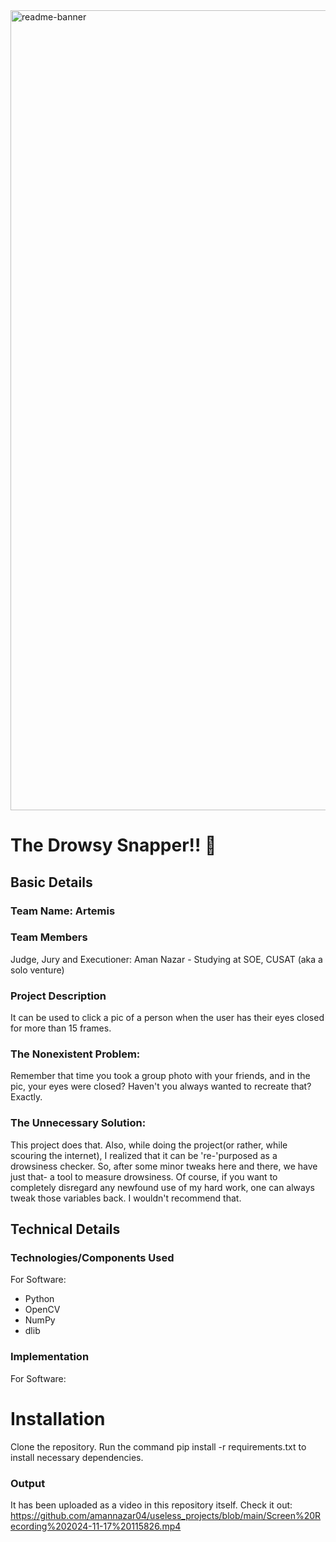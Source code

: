 <img width="1280" alt="readme-banner" src="https://github.com/user-attachments/assets/35332e92-44cb-425b-9dff-27bcf1023c6c">

# The Drowsy Snapper!! 🎯


## Basic Details
### Team Name: Artemis


### Team Members
Judge, Jury and Executioner: Aman Nazar - Studying at SOE, CUSAT (aka a solo venture)


### Project Description
It can be used to click a pic of a person when the user has their eyes closed for more than 15 frames.


### The Nonexistent Problem:
Remember that time you took a group photo with your friends, and in the pic, your eyes were closed? Haven't you always wanted to recreate that? Exactly.


### The Unnecessary Solution:
This project does that. Also, while doing the project(or rather, while scouring the internet), I realized that it can be 're-'purposed as a drowsiness checker. So, after some minor tweaks here and there, we have just that- a tool to measure drowsiness. Of course, if you want to completely disregard any newfound use of my hard work, one can always tweak those variables back. I wouldn't recommend that.


## Technical Details
### Technologies/Components Used
For Software:
- Python
- OpenCV
- NumPy
- dlib


### Implementation
For Software:
# Installation
Clone the repository.
Run the command pip install -r requirements.txt to install necessary dependencies.


### Output
It has been uploaded as a video in this repository itself. Check it out:
https://github.com/amannazar04/useless_projects/blob/main/Screen%20Recording%202024-11-17%20115826.mp4
